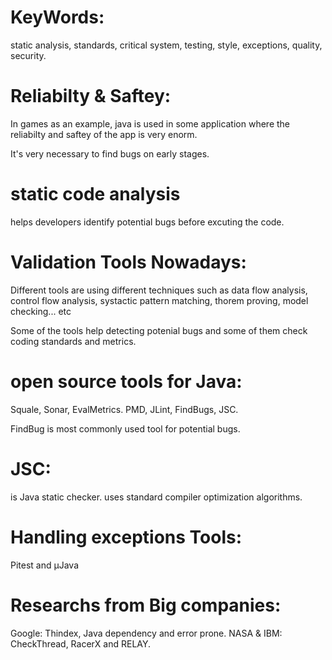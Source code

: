 # KeyWords:
static analysis, standards, critical system, testing, style, exceptions, quality, security.

# Reliabilty & Saftey: 
In games as an example, java is used in some application where the reliabilty and saftey of the app is very enorm. 

It's very necessary to find bugs on early stages.


# static code analysis 
helps developers identify potential bugs before excuting the code.

# Validation Tools Nowadays:
Different tools are using different techniques such as data flow analysis, control flow analysis, systactic pattern matching, thorem proving, model checking... etc

Some of the tools help detecting potenial bugs and some of them check coding standards and metrics.

# open source tools for Java:
Squale, Sonar, EvalMetrics. 
PMD, JLint, FindBugs, JSC.

FindBug is most commonly used tool for potential bugs.

# JSC:
 is Java static checker.
 uses standard compiler optimization algorithms.

 # Handling exceptions Tools:
 Pitest and µJava

# Researchs from Big companies:
 Google: Thindex, Java dependency and error prone.
 NASA & IBM: CheckThread, RacerX and RELAY. 